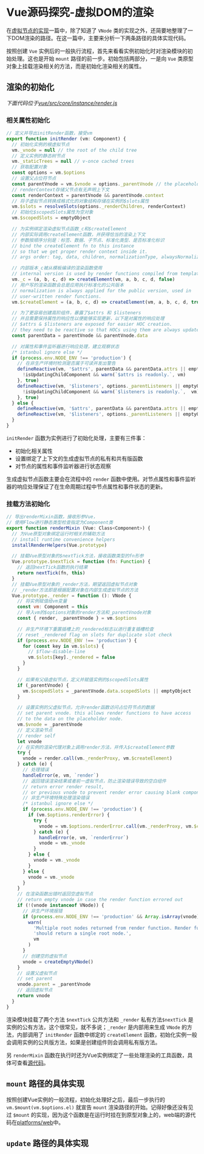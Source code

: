 # Vue源码探究-虚拟DOM的渲染

在[虚拟节点的实现](Vue源码探究-虚拟节点的实现.md)一篇中，除了知道了 `VNode` 类的实现之外，还简要地整理了一下DOM渲染的路径。在这一篇中，主要来分析一下两条路径的具体实现代码。

按照创建 `Vue` 实例后的一般执行流程，首先来看看实例初始化时对渲染模块的初始处理。这也是开始 `mount` 路径的前一步。初始包括两部分，一是向 `Vue` 类原型对象上挂载渲染相关的方法，而是初始化渲染相关的属性。

## 渲染的初始化

*下面代码位于[vue/src/core/instance/render.js](https://github.com/vuejs/vue/blob/v2.5.17-beta.0/src/core/instance/render.js)*

### 相关属性初始化

```js
// 定义并导出initRender函数，接受vm
export function initRender (vm: Component) {
  // 初始化实例的根虚拟节点
  vm._vnode = null // the root of the child tree
  // 定义实例的静态树节点
  vm._staticTrees = null // v-once cached trees
  // 获取配置对象
  const options = vm.$options
  // 设置父占位符节点
  const parentVnode = vm.$vnode = options._parentVnode // the placeholder node in parent tree
  // renderContext存储父节点有无声明上下文
  const renderContext = parentVnode && parentVnode.context
  // 将子虚拟节点转换成格式化的对象结构存储在实例的$slots属性
  vm.$slots = resolveSlots(options._renderChildren, renderContext)
  // 初始化$scopedSlots属性为空对象
  vm.$scopedSlots = emptyObject

  // 为实例绑定渲染虚拟节点函数_c和$createElement
  // 内部实际调用createElement函数，并获得恰当的渲染上下文
  // 参数按顺序分别是：标签、数据、子节点、标准化类型、是否标准化标识
  // bind the createElement fn to this instance
  // so that we get proper render context inside it.
  // args order: tag, data, children, normalizationType, alwaysNormalize

  // 内部版本_c被从模板编译的渲染函数使用
  // internal version is used by render functions compiled from templates
  vm._c = (a, b, c, d) => createElement(vm, a, b, c, d, false)
  // 用户写的渲染函数会总是应用执行标准化的公共版本
  // normalization is always applied for the public version, used in
  // user-written render functions.
  vm.$createElement = (a, b, c, d) => createElement(vm, a, b, c, d, true)

  // 为了更容易创建高阶组件，暴露了$attrs 和 $listeners
  // 并且需要保持属性的响应性以便能够实现更新，以下是对属性的响应处理
  // $attrs & $listeners are exposed for easier HOC creation.
  // they need to be reactive so that HOCs using them are always updated
  const parentData = parentVnode && parentVnode.data

  // 对属性和事件监听器进行响应处理，建立观察状态
  /* istanbul ignore else */
  if (process.env.NODE_ENV !== 'production') {
    // 在非生产环境时检测是否属于可读并发出警告
    defineReactive(vm, '$attrs', parentData && parentData.attrs || emptyObject, () => {
      !isUpdatingChildComponent && warn(`$attrs is readonly.`, vm)
    }, true)
    defineReactive(vm, '$listeners', options._parentListeners || emptyObject, () => {
      !isUpdatingChildComponent && warn(`$listeners is readonly.`,  vm)
    }, true)
  } else {
    defineReactive(vm, '$attrs', parentData && parentData.attrs || emptyObject, null, true)
    defineReactive(vm, '$listeners', options._parentListeners || emptyObject, null, true)
  }
}
```

`initRender` 函数为实例进行了初始化处理，主要有三件事：
- 初始化相关属性
- 设置绑定了上下文的生成虚拟节点的私有和共有版函数
- 对节点的属性和事件监听器进行状态观察

生成虚拟节点函数主要会在流程中的 `render` 函数中使用。对节点属性和事件监听器的响应处理保证了在生命周期过程中节点属性和事件状态的更新。

### 挂载方法初始化

```js
// 导出renderMixin函数，接收形参Vue，
// 使用Flow进行静态类型检查指定为Component类
export function renderMixin (Vue: Class<Component>) {
  // 为Vue原型对象绑定运行时相关的辅助方法
  // install runtime convenience helpers
  installRenderHelpers(Vue.prototype)

  // 挂载Vue原型对象的$nextTick方法，接收函数类型的fn形参
  Vue.prototype.$nextTick = function (fn: Function) {
    // 返回nextTick函数的执行结果
    return nextTick(fn, this)
  }
  // 挂载Vue原型对象的_render方法，期望返回虚拟节点对象
  // _render方法即是根据配置对象在内部生成虚拟节点的方法
  Vue.prototype._render = function (): VNode {
    // 将实例赋值给vm变量
    const vm: Component = this
    // 导入vm的$options对象的render方法和_parentVnode对象
    const { render, _parentVnode } = vm.$options

    // 非生产环境下重置插槽上的_rendered标志以进行重复插槽检查
    // reset _rendered flag on slots for duplicate slot check
    if (process.env.NODE_ENV !== 'production') {
      for (const key in vm.$slots) {
        // $flow-disable-line
        vm.$slots[key]._rendered = false
      }
    }

    // 如果有父级虚拟节点，定义并赋值实例的$scopedSlots属性
    if (_parentVnode) {
      vm.$scopedSlots = _parentVnode.data.scopedSlots || emptyObject
    }

    // 设置实例的父虚拟节点，允许render函数访问占位符节点的数据
    // set parent vnode. this allows render functions to have access
    // to the data on the placeholder node.
    vm.$vnode = _parentVnode
    // 定义渲染节点
    // render self
    let vnode
    // 在实例的渲染代理对象上调用render方法，并传入$createElement参数
    try {
      vnode = render.call(vm._renderProxy, vm.$createElement)
    } catch (e) {
      // 处理错误
      handleError(e, vm, `render`)
      // 返回错误渲染结果或者前一虚拟节点，防止渲染错误导致的空白组件
      // return error render result,
      // or previous vnode to prevent render error causing blank component
      // 非生产环境特殊处理渲染错误
      /* istanbul ignore else */
      if (process.env.NODE_ENV !== 'production') {
        if (vm.$options.renderError) {
          try {
            vnode = vm.$options.renderError.call(vm._renderProxy, vm.$createElement, e)
          } catch (e) {
            handleError(e, vm, `renderError`)
            vnode = vm._vnode
          }
        } else {
          vnode = vm._vnode
        }
      } else {
        vnode = vm._vnode
      }
    }
    // 在渲染函数出错时返回空虚拟节点
    // return empty vnode in case the render function errored out
    if (!(vnode instanceof VNode)) {
      // 非生产环境报错
      if (process.env.NODE_ENV !== 'production' && Array.isArray(vnode)) {
        warn(
          'Multiple root nodes returned from render function. Render function ' +
          'should return a single root node.',
          vm
        )
      }
      // 创建空的虚拟节点
      vnode = createEmptyVNode()
    }
    // 设置父虚拟节点
    // set parent
    vnode.parent = _parentVnode
    // 返回虚拟节点
    return vnode
  }
}
```

渲染模块挂载了两个方法 `$nextTick` 公共方法和 `_render` 私有方法`$nextTick` 是实例的公有方法，这个很常见，就不多说；`_render` 是内部用来生成 `VNode` 的方法，内部调用了 `initRender` 函数中绑定的 `createElement` 函数，初始化实例一般会调用实例的公共版方法，如果是创建组件则会调用私有版方法。

另 `renderMixin` 函数在执行时还为Vue实例绑定了一些处理渲染的工具函数，具体可查看[源代码](https://github.com/vuejs/vue/blob/v2.5.17-beta.0dev/src/core/instance/render-helpers/)。

## `mount` 路径的具体实现

按照创建Vue实例的一般流程，初始化处理好之后，最后一步执行的 `vm.$mount(vm.$options.el)` 就宣告 `mount` 渲染路径的开始。记得好像还没有见过 `$mount` 的实现，因为这个函数是在运行时挂在到原型对象上的，web端的源代码在[platforms/web](https://github.com/vuejs/vue/blob/v2.5.17-beta.0/src/platforms/web/runtime/index.js)中。



## `update` 路径的具体实现